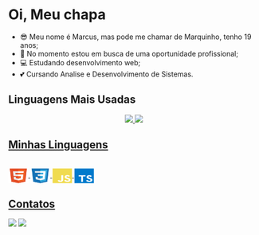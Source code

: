 <h1>Oi, Meu chapa</h1>
<ul>
  <li>😎 Meu nome é Marcus, mas pode me chamar de Marquinho, tenho 19 anos;</li>
  <li>🙌 No momento estou em busca de uma oportunidade profissional;</li>
  <li>💻 Estudando desenvolvimento web;</li>
  <li>💕 Cursando Analise e Desenvolvimento de Sistemas.</li>
</ul>

<h2>Linguagens Mais Usadas</h2>
<div align="center">
  <a href="https://github.com/MarcusViniciusJose">
     <img height="180em" src="https://github-readme-stats-git-masterrstaa-rickstaa.vercel.app/api?username=MarcusViniciusJose&show_icons=true&theme=dracula&include_all_commits=true&count_private=true"/>
 <img height="180em" src="https://github-readme-stats-git-masterrstaa-rickstaa.vercel.app/api/top-langs/?username=MarcusViniciusJose&layout=compact&langs_count=7&theme=dracula"/>
    </div>

<h2>Minhas Linguagens</h2>
<div style="display: inline_block"><br>
  <img align="center" alt="Rafa-HTML" height="30" width="40" src="https://raw.githubusercontent.com/devicons/devicon/master/icons/html5/html5-original.svg">
  <img align="center" alt="Rafa-CSS" height="30" width="40" src="https://raw.githubusercontent.com/devicons/devicon/master/icons/css3/css3-original.svg">
  <img align="center" alt="Rafa-Js" height="30" width="40" src="https://raw.githubusercontent.com/devicons/devicon/master/icons/javascript/javascript-plain.svg">
  <img align="center" alt="Rafa-Ts" height="30" width="40" src="https://raw.githubusercontent.com/devicons/devicon/master/icons/typescript/typescript-plain.svg">
</div>
  
<h2>Contatos</h2>  
 <div> 
     <a href="https://www.linkedin.com/in/marcusjosé/" target="_blank"><img src="https://img.shields.io/badge/-LinkedIn-%230077B5?style=for-the-badge&logo=linkedin&logoColor=white" target="_blank"></a> 
  <a href = "mailto:marcusvjose.contato@gmail.com"><img src="https://img.shields.io/badge/-Gmail-%23333?style=for-the-badge&logo=gmail&logoColor=white" target="_blank"></a>  
</div>
  
  

